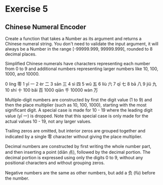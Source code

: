 # Exercise 5

## Chinese Numeral Encoder

Create a function that takes a Number as its argument and returns a Chinese numeral string. You don't need to validate the input argument, it will always be a Number in the range [-99999.999, 99999.999], rounded to 8 decimal places.

Simplified Chinese numerals have characters representing each number from 0 to 9 and additional numbers representing larger numbers like 10, 100, 1000, and 10000.

0 líng 零
1 yī 一
2 èr 二
3 sān 三
4 sì 四
5 wǔ 五
6 liù 六
7 qī 七
8 bā 八
9 jiǔ 九
10 shí 十
100 bǎi 百
1000 qiān 千
10000 wàn 万

Multiple-digit numbers are constructed by first the digit value (1 to 9) and then the place multiplier (such as 10, 100, 1000), starting with the most significant digit. A special case is made for 10 - 19 where the leading digit value (yī 一) is dropped. Note that this special case is only made for the actual values 10 - 19, not any larger values.

Trailing zeros are omitted, but interior zeros are grouped together and indicated by a single 零 character without giving the place multiplier.

Decimal numbers are constructed by first writing the whole number part, and then inserting a point (diǎn 点), followed by the decimal portion. The decimal portion is expressed using only the digits 0 to 9, without any positional characters and without grouping zeros.

Negative numbers are the same as other numbers, but add a 负 (fù) before the number.
